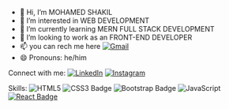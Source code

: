 - 👋 Hi, I’m MOHAMED SHAKIL
- 👀 I’m interested in WEB DEVELOPMENT
- 🌱 I’m currently learning MERN FULL STACK DEVELOPMENT
- 💞️ I’m looking to work as an FRONT-END DEVELOPER
- 📫 you can rech me here [![Gmail](https://img.shields.io/badge/Gmail-D14836?style=for-the-badge&logo=gmail&logoColor=white)](mailto:mohamedshakil883@gmail.com)
- 😄 Pronouns: he/him
 
Connect with me: 
[![LinkedIn](https://img.shields.io/badge/linkedin-%230077B5.svg?style=for-the-badge&logo=linkedin&logoColor=white)](https://www.linkedin.com/in/mohamed-shakil-3260b3309/) [![Instagram](https://img.shields.io/badge/Instagram-%23E4405F.svg?style=for-the-badge&logo=Instagram&logoColor=white)](https://www.instagram.com/mdshakiill)

Skills: 
![HTML5](https://img.shields.io/badge/html5-%23E34F26.svg?style=for-the-badge&logo=html5&logoColor=white)  ![CSS3 Badge](https://img.shields.io/badge/CSS3-1572B6?style=for-the-badge&logo=css3&logoColor=white) ![Bootstrap Badge](https://img.shields.io/badge/Bootstrap-563D7C?style=for-the-badge&logo=bootstrap&logoColor=white) ![JavaScript](https://img.shields.io/badge/javascript-%23323330.svg?style=for-the-badge&logo=javascript&logoColor=%23F7DF1E)  [![React Badge](https://img.shields.io/badge/-React-61DBFB?style=for-the-badge&labelColor=black&logo=react&logoColor=61DBFB)](#)

